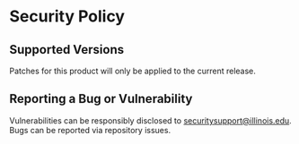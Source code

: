 # Security Policy

## Supported Versions

Patches for this product will only be applied to the current release.

## Reporting a Bug or Vulnerability

Vulnerabilities can be responsibly disclosed to
[securitysupport@illinois.edu](mailto:securitysupport@illinois.edu).
Bugs can be reported via repository issues.
